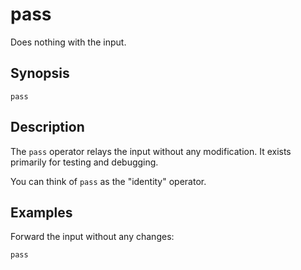 # pass

Does nothing with the input.

## Synopsis

```
pass
```

## Description

The `pass` operator relays the input without any modification. It exists
primarily for testing and debugging.

You can think of `pass` as the "identity" operator.

## Examples

Forward the input without any changes:

```
pass
```
